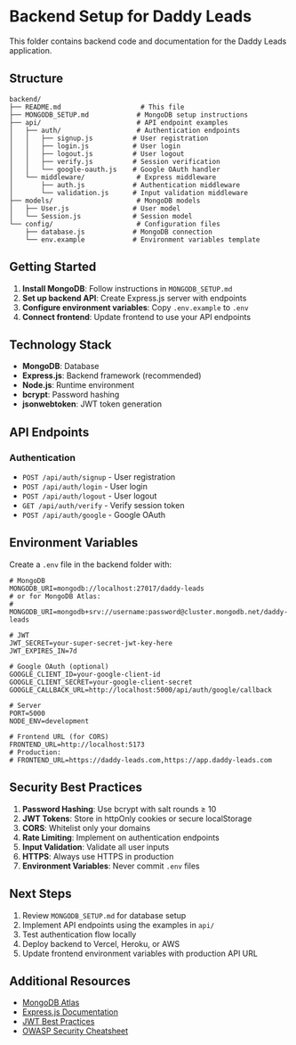 # Backend Setup for Daddy Leads

This folder contains backend code and documentation for the Daddy Leads application.

## Structure

```
backend/
├── README.md                    # This file
├── MONGODB_SETUP.md            # MongoDB setup instructions
├── api/                        # API endpoint examples
│   ├── auth/                   # Authentication endpoints
│   │   ├── signup.js          # User registration
│   │   ├── login.js           # User login
│   │   ├── logout.js          # User logout
│   │   ├── verify.js          # Session verification
│   │   └── google-oauth.js    # Google OAuth handler
│   └── middleware/             # Express middleware
│       ├── auth.js            # Authentication middleware
│       └── validation.js      # Input validation middleware
├── models/                     # MongoDB models
│   ├── User.js                # User model
│   └── Session.js             # Session model
└── config/                     # Configuration files
    ├── database.js            # MongoDB connection
    └── env.example            # Environment variables template
```

## Getting Started

1. **Install MongoDB**: Follow instructions in `MONGODB_SETUP.md`
2. **Set up backend API**: Create Express.js server with endpoints
3. **Configure environment variables**: Copy `.env.example` to `.env`
4. **Connect frontend**: Update frontend to use your API endpoints

## Technology Stack

- **MongoDB**: Database
- **Express.js**: Backend framework (recommended)
- **Node.js**: Runtime environment
- **bcrypt**: Password hashing
- **jsonwebtoken**: JWT token generation

## API Endpoints

### Authentication
- `POST /api/auth/signup` - User registration
- `POST /api/auth/login` - User login
- `POST /api/auth/logout` - User logout
- `GET /api/auth/verify` - Verify session token
- `POST /api/auth/google` - Google OAuth

## Environment Variables

Create a `.env` file in the backend folder with:

```env
# MongoDB
MONGODB_URI=mongodb://localhost:27017/daddy-leads
# or for MongoDB Atlas:
# MONGODB_URI=mongodb+srv://username:password@cluster.mongodb.net/daddy-leads

# JWT
JWT_SECRET=your-super-secret-jwt-key-here
JWT_EXPIRES_IN=7d

# Google OAuth (optional)
GOOGLE_CLIENT_ID=your-google-client-id
GOOGLE_CLIENT_SECRET=your-google-client-secret
GOOGLE_CALLBACK_URL=http://localhost:5000/api/auth/google/callback

# Server
PORT=5000
NODE_ENV=development

# Frontend URL (for CORS)
FRONTEND_URL=http://localhost:5173
# Production:
# FRONTEND_URL=https://daddy-leads.com,https://app.daddy-leads.com
```

## Security Best Practices

1. **Password Hashing**: Use bcrypt with salt rounds ≥ 10
2. **JWT Tokens**: Store in httpOnly cookies or secure localStorage
3. **CORS**: Whitelist only your domains
4. **Rate Limiting**: Implement on authentication endpoints
5. **Input Validation**: Validate all user inputs
6. **HTTPS**: Always use HTTPS in production
7. **Environment Variables**: Never commit `.env` files

## Next Steps

1. Review `MONGODB_SETUP.md` for database setup
2. Implement API endpoints using the examples in `api/`
3. Test authentication flow locally
4. Deploy backend to Vercel, Heroku, or AWS
5. Update frontend environment variables with production API URL

## Additional Resources

- [MongoDB Atlas](https://www.mongodb.com/cloud/atlas)
- [Express.js Documentation](https://expressjs.com/)
- [JWT Best Practices](https://tools.ietf.org/html/rfc8725)
- [OWASP Security Cheatsheet](https://cheatsheetseries.owasp.org/)
